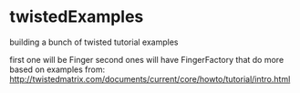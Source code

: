 twistedExamples
===============

building a bunch of twisted tutorial examples

first one will be Finger
second ones will have FingerFactory that do more
based on examples from:
http://twistedmatrix.com/documents/current/core/howto/tutorial/intro.html


